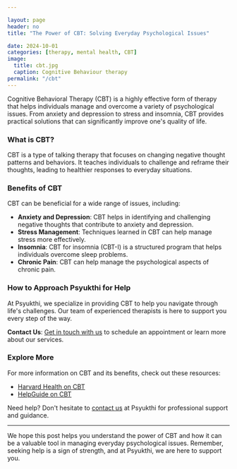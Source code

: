 ```yaml
---

layout: page
header: no
title: "The Power of CBT: Solving Everyday Psychological Issues"

date: 2024-10-01
categories: [therapy, mental health, CBT]
image:
  title: cbt.jpg
  caption: Cognitive Behaviour therapy
permalink: "/cbt"
---
```



Cognitive Behavioral Therapy (CBT) is a highly effective form of therapy that helps individuals manage and overcome a variety of psychological issues. From anxiety and depression to stress and insomnia, CBT provides practical solutions that can significantly improve one's quality of life.

### What is CBT?

CBT is a type of talking therapy that focuses on changing negative thought patterns and behaviors. It teaches individuals to challenge and reframe their thoughts, leading to healthier responses to everyday situations.

### Benefits of CBT

CBT can be beneficial for a wide range of issues, including:

- **Anxiety and Depression**: CBT helps in identifying and challenging negative thoughts that contribute to anxiety and depression.
- **Stress Management**: Techniques learned in CBT can help manage stress more effectively.
- **Insomnia**: CBT for insomnia (CBT-I) is a structured program that helps individuals overcome sleep problems.
- **Chronic Pain**: CBT can help manage the psychological aspects of chronic pain.

### How to Approach Psyukthi for Help

At Psyukthi, we specialize in providing CBT to help you navigate through life's challenges. Our team of experienced therapists is here to support you every step of the way.

**Contact Us**: [Get in touch with us](https://psyukthi.in/contact/) to schedule an appointment or learn more about our services.

### Explore More

For more information on CBT and its benefits, check out these resources:

- [Harvard Health on CBT](https://www.health.harvard.edu/blog/what-is-cognitive-behavioral-therapy-202406053047)
- [HelpGuide on CBT](https://www.helpguide.org/mental-health/treatment/cognitive-behavioral-therapy-cbt)

<div class="highlight-box">
  <p>Need help? Don't hesitate to <a href="https://psyukthi.in/contact/">contact us</a> at Psyukthi for professional support and guidance.</p>
</div>



---


We hope this post helps you understand the power of CBT and how it can be a valuable tool in managing everyday psychological issues. Remember, seeking help is a sign of strength, and at Psyukthi, we are here to support you.

